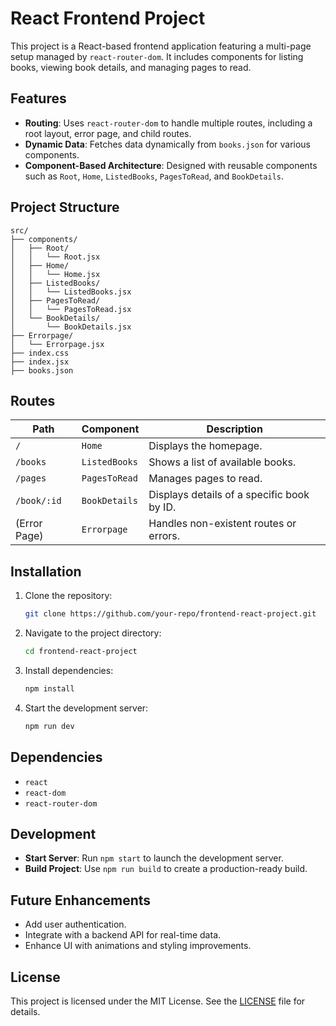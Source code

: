 # React Frontend Project

This project is a React-based frontend application featuring a multi-page setup managed by `react-router-dom`. It includes components for listing books, viewing book details, and managing pages to read.

## Features

- **Routing**: Uses `react-router-dom` to handle multiple routes, including a root layout, error page, and child routes.
- **Dynamic Data**: Fetches data dynamically from `books.json` for various components.
- **Component-Based Architecture**: Designed with reusable components such as `Root`, `Home`, `ListedBooks`, `PagesToRead`, and `BookDetails`.

## Project Structure

```
src/
├── components/
│   ├── Root/
│   │   └── Root.jsx
│   ├── Home/
│   │   └── Home.jsx
│   ├── ListedBooks/
│   │   └── ListedBooks.jsx
│   ├── PagesToRead/
│   │   └── PagesToRead.jsx
│   └── BookDetails/
│       └── BookDetails.jsx
├── Errorpage/
│   └── Errorpage.jsx
├── index.css
├── index.jsx
├── books.json
```

## Routes

| Path           | Component         | Description                                      |
|----------------|-------------------|--------------------------------------------------|
| `/`            | `Home`            | Displays the homepage.                          |
| `/books`       | `ListedBooks`     | Shows a list of available books.                |
| `/pages`       | `PagesToRead`     | Manages pages to read.                          |
| `/book/:id`    | `BookDetails`     | Displays details of a specific book by ID.      |
| (Error Page)   | `Errorpage`       | Handles non-existent routes or errors.          |

## Installation

1. Clone the repository:
   ```bash
   git clone https://github.com/your-repo/frontend-react-project.git
   ```
2. Navigate to the project directory:
   ```bash
   cd frontend-react-project
   ```
3. Install dependencies:
   ```bash
   npm install
   ```
4. Start the development server:
   ```bash
   npm run dev
   ```

## Dependencies

- `react`
- `react-dom`
- `react-router-dom`

## Development

- **Start Server**: Run `npm start` to launch the development server.
- **Build Project**: Use `npm run build` to create a production-ready build.

## Future Enhancements

- Add user authentication.
- Integrate with a backend API for real-time data.
- Enhance UI with animations and styling improvements.

## License

This project is licensed under the MIT License. See the [LICENSE](LICENSE) file for details.
